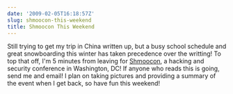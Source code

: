 ```yaml
---
date: '2009-02-05T16:18:57Z'
slug: shmoocon-this-weekend
title: Shmoocon This Weekend
---
```



Still trying to get my trip in China written up, but a busy school schedule and
great snowboarding this winter has taken precedence over the writting! To top
that off, I'm 5 minutes from leaving for <a title="http://www.shmoocon.org/"
href="http://www.shmoocon.org/">Shmoocon</a>, a hacking and security conference
in Washington, DC! If anyone who reads this is going, send me and email! I plan
on taking pictures and providing a summary of the event when I get back, so have
fun this weekend!
